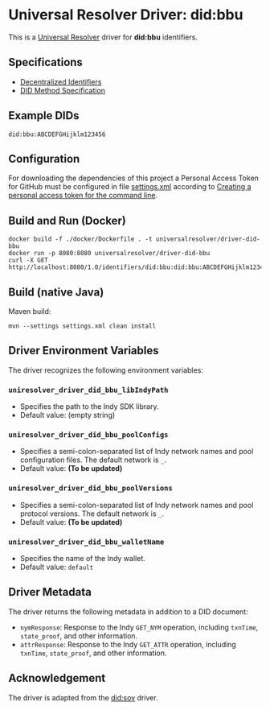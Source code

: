 # Universal Resolver Driver: did:bbu

This is a [Universal Resolver](https://github.com/decentralized-identity/universal-resolver/) driver for **did:bbu** identifiers.

## Specifications

* [Decentralized Identifiers](https://w3c.github.io/did-core/)
* [DID Method Specification](https://sovrin-foundation.github.io/sovrin/spec/did-method-spec-template.html)

## Example DIDs

```
did:bbu:ABCDEFGHijklm123456
```

## Configuration

For downloading the dependencies of this project a Personal Access Token for GitHub must be configured in file [settings.xml](./settings.xml) according to [Creating a personal access token for the command line](https://help.github.com/en/github/authenticating-to-github/creating-a-personal-access-token-for-the-command-line).

## Build and Run (Docker)

```
docker build -f ./docker/Dockerfile . -t universalresolver/driver-did-bbu
docker run -p 8080:8080 universalresolver/driver-did-bbu
curl -X GET http://localhost:8080/1.0/identifiers/did:bbu:did:bbu:ABCDEFGHijklm123456
```

## Build (native Java)

Maven build:

    mvn --settings settings.xml clean install

## Driver Environment Variables

The driver recognizes the following environment variables:

### `uniresolver_driver_did_bbu_libIndyPath`

 * Specifies the path to the Indy SDK library.
 * Default value: (empty string)

### `uniresolver_driver_did_bbu_poolConfigs`

 * Specifies a semi-colon-separated list of Indy network names and pool configuration files. The default network is `_`.
 * Default value: **(To be updated)** 

### `uniresolver_driver_did_bbu_poolVersions`

 * Specifies a semi-colon-separated list of Indy network names and pool protocol versions. The default network is `_`.
 * Default value: **(To be updated)** 

### `uniresolver_driver_did_bbu_walletName`

 * Specifies the name of the Indy wallet.
 * Default value: `default`

## Driver Metadata

The driver returns the following metadata in addition to a DID document:

* `nymResponse`: Response to the Indy `GET_NYM` operation, including `txnTime`, `state_proof`, and other information.
* `attrResponse`: Response to the Indy `GET_ATTR` operation, including `txnTime`, `state_proof`, and other information.

## Acknowledgement

The driver is adapted from the [did:sov](https://github.com/decentralized-identity/uni-resolver-driver-did-sov) driver.
